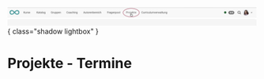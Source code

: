 ![bereiche_projekte_v1_de.png](assets/bereiche_projekte_v1_de.png){ class="shadow lightbox" }

# Projekte - Termine

